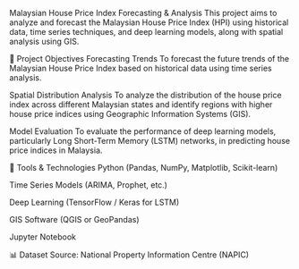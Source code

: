 Malaysian House Price Index Forecasting & Analysis
This project aims to analyze and forecast the Malaysian House Price Index (HPI) using historical data, time series techniques, and deep learning models, along with spatial analysis using GIS.

📌 Project Objectives
Forecasting Trends
To forecast the future trends of the Malaysian House Price Index based on historical data using time series analysis.

Spatial Distribution Analysis
To analyze the distribution of the house price index across different Malaysian states and identify regions with higher house price indices using Geographic Information Systems (GIS).

Model Evaluation
To evaluate the performance of deep learning models, particularly Long Short-Term Memory (LSTM) networks, in predicting house price indices in Malaysia.

🧰 Tools & Technologies
Python (Pandas, NumPy, Matplotlib, Scikit-learn)

Time Series Models (ARIMA, Prophet, etc.)

Deep Learning (TensorFlow / Keras for LSTM)

GIS Software (QGIS or GeoPandas)

Jupyter Notebook

📊 Dataset
Source: National Property Information Centre (NAPIC)
